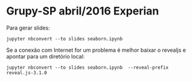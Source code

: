 # Grupy-SP abril/2016 Experian

Para gerar slides:

```
jupyter nbconvert --to slides seaborn.ipynb
```

Se a conexão com Internet for um problema é melhor baixar o revealjs e apontar para um diretório local:

```
jupyter nbconvert --to slides seaborn.ipynb  --reveal-prefix reveal.js-3.1.0
```
